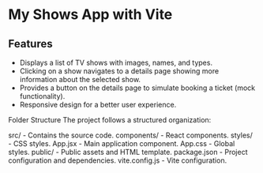 # My Shows App with Vite

## Features

- Displays a list of TV shows with images, names, and types.
- Clicking on a show navigates to a details page showing more information about the selected show.
- Provides a button on the details page to simulate booking a ticket (mock functionality).
- Responsive design for a better user experience.


Folder Structure
The project follows a structured organization:

src/ - Contains the source code.
components/ - React components.
styles/ - CSS styles.
App.jsx - Main application component.
App.css - Global styles.
public/ - Public assets and HTML template.
package.json - Project configuration and dependencies.
vite.config.js - Vite configuration.